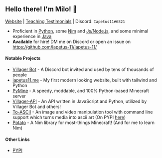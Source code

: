 ## Hello there<!-- general kenobi -->! I'm Milo! :wave:
[Website](https://iapetus11.me/) | [Teaching Testimonials](https://github.com/Iapetus-11/The-Helped) | Discord: `Iapetus11#6821`

* Proficient in [Python](https://github.com/Iapetus-11?tab=repositories&q=&type=&language=python), some [Nim](https://github.com/Iapetus-11?tab=repositories&q=&type=&language=nim) and [Js/Node.js](https://github.com/Iapetus-11?tab=repositories&q=&type=&language=javascript), and some minimal experience in [Java](https://github.com/Iapetus-11?tab=repositories&q=&type=&language=java)
* **Available** for hire! DM me on Discord or open an issue on https://github.com/Iapetus-11/Iapetus-11/

#### Notable Projects
* [Villager Bot](https://github.com/Iapetus-11/Villager-Bot) - A Discord bot invited and used by tens of thousands of people
* [iapetus11.me](https://iapetus11.me) - My first modern looking website, built with tailwind and Python
* [PyMine](https://github.com/py-mine/PyMine) - A speedy, moddable, and 100% Python-based Minecraft server
* [Villager-API](https://github.com/Iapetus-11/Villager-API) - An API written in JavaScript and Python, utilized by Villager Bot and others!
* [To-ASCII](https://github.com/Iapetus-11/to-ascii) - An image and video manipulation tool with command line support which turns media into ascii art (On PYPI [here](https://pypi.org/project/to-ascii/))
* [Potato](https://github.com/Iapetus-11/Potato) - A Nim library for most-things Minecraft! (And for me to learn Nim)

#### Other Links
* [PYPI](https://pypi.org/user/Iapetus11/)
